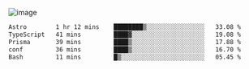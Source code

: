 ![image](https://github-profile-trophy.vercel.app/?username=CMOISDEAD&theme=oldie&row=1&no-frame=true&no-bg=true&margin-w=15&margin-h=15)
<!--START_SECTION:waka-->

```txt
Astro        1 hr 12 mins    ████████▒░░░░░░░░░░░░░░░░   33.08 %
TypeScript   41 mins         ████▓░░░░░░░░░░░░░░░░░░░░   19.08 %
Prisma       39 mins         ████▒░░░░░░░░░░░░░░░░░░░░   17.88 %
conf         36 mins         ████▒░░░░░░░░░░░░░░░░░░░░   16.70 %
Bash         11 mins         █▒░░░░░░░░░░░░░░░░░░░░░░░   05.45 %
```

<!--END_SECTION:waka--> 

